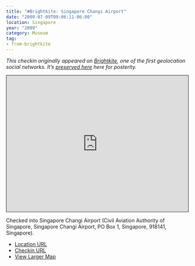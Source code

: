 ```yaml
---
title: "#Brightkite: Singapore Changi Airport"
date: "2009-07-09T09:06:11-06:00"
location: Singapore
year: "2009"
category: Museum
tag:
- from-brightkite
---
```

<p style="font-style:italic">This checkin originally appeared on <a href="https://rubenerd.com/tag/from-brightkite/" title="View all posts imported from Brightkite">Brightkite</a>, one of the first geolocation social networks. It’s <a title="View all posts in the museum" href="https://rubenerd.com/museum/">preserved here</a> here for posterity.</p>

<iframe style="width:498px; height:373px; border:1px solid;" src="http://www.openstreetmap.org/export/embed.html?bbox=103.93598556518555%2C1.290955973244459%2C104.03915405273438%2C1.4191511350319146&amp;layer=mapnik"></iframe>

Checked into Singapore Changi Airport (Civil Aviation Authority of Singapore, Singapore Changi Airport, PO Box 1, Singapore, 918141, Singapore).

* [Location URL](http://brightkite.com/places/9f3a92c6c9a11dea920003048c10834)
* [Checkin URL](http://brightkite.com/objects/a00acda6c9a11dea920003048c10834)
* [View Larger Map](http://www.openstreetmap.org/#map=13/1.3551/103.9876)

